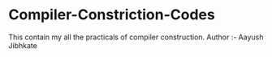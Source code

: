 # Compiler-Constriction-Codes
This contain my all the practicals of compiler construction.
Author :- Aayush Jibhkate
